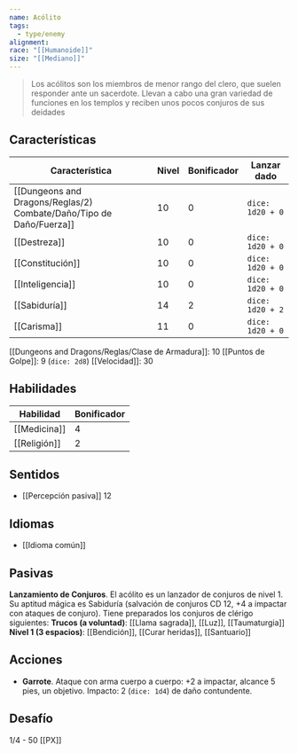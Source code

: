 ```yaml
---
name: Acólito
tags:
  - type/enemy
alignment: 
race: "[[Humanoide]]"
size: "[[Mediano]]"
---
```

> Los acólitos son los miembros de menor rango del clero, que suelen responder ante un sacerdote. Llevan a cabo una gran variedad de funciones en los templos y reciben unos pocos conjuros de sus deidades
## Características
| Característica | Nivel | Bonificador | Lanzar dado |
| ---- | ---- | ---- | ---- |
| [[Dungeons and Dragons/Reglas/2) Combate/Daño/Tipo de Daño/Fuerza]] | 10 | 0 | `dice: 1d20 + 0` |
| [[Destreza]] | 10 | 0 | `dice: 1d20 + 0` |
| [[Constitución]] | 10 | 0 | `dice: 1d20 + 0` |
| [[Inteligencia]] | 10 | 0 | `dice: 1d20 + 0` |
| [[Sabiduría]] | 14 | 2 | `dice: 1d20 + 2` |
| [[Carisma]] | 11 | 0 | `dice: 1d20 + 0` |

[[Dungeons and Dragons/Reglas/Clase de Armadura]]: 10
[[Puntos de Golpe]]: 9 (`dice: 2d8`)
[[Velocidad]]: 30
## Habilidades
| Habilidad | Bonificador |
| --------- | ----------- |
| [[Medicina]]          | 4            |
| [[Religión]]          | 2            |
## Sentidos
- [[Percepción pasiva]] 12

## Idiomas
- [[Idioma común]]

## Pasivas

**Lanzamiento de Conjuros**. El acólito es un lanzador de conjuros de nivel 1. Su aptitud mágica es Sabiduría (salvación de conjuros CD 12, +4 a impactar con ataques de conjuro). Tiene preparados los conjuros de clérigo siguientes:
**Trucos (a voluntad)**: [[Llama sagrada]], [[Luz]], [[Taumaturgia]]
**Nivel 1 (3 espacios)**: [[Bendición]], [[Curar heridas]], [[Santuario]]
## Acciones

- **Garrote**. Ataque con arma cuerpo a cuerpo: +2 a impactar, alcance 5 pies, un objetivo. Impacto: 2 (`dice: 1d4`) de daño contundente.

## Desafío
1/4 - 50 [[PX]]